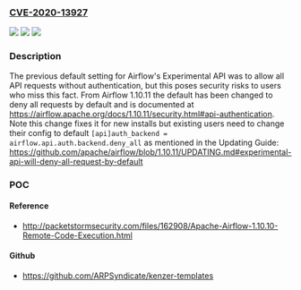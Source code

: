### [CVE-2020-13927](https://cve.mitre.org/cgi-bin/cvename.cgi?name=CVE-2020-13927)
![](https://img.shields.io/static/v1?label=Product&message=Apache%20Airflow&color=blue)
![](https://img.shields.io/static/v1?label=Version&message=n%2Fa&color=blue)
![](https://img.shields.io/static/v1?label=Vulnerability&message=Information%20Disclosure&color=brighgreen)

### Description

The previous default setting for Airflow's Experimental API was to allow all API requests without authentication, but this poses security risks to users who miss this fact. From Airflow 1.10.11 the default has been changed to deny all requests by default and is documented at https://airflow.apache.org/docs/1.10.11/security.html#api-authentication. Note this change fixes it for new installs but existing users need to change their config to default `[api]auth_backend = airflow.api.auth.backend.deny_all` as mentioned in the Updating Guide: https://github.com/apache/airflow/blob/1.10.11/UPDATING.md#experimental-api-will-deny-all-request-by-default

### POC

#### Reference
- http://packetstormsecurity.com/files/162908/Apache-Airflow-1.10.10-Remote-Code-Execution.html

#### Github
- https://github.com/ARPSyndicate/kenzer-templates

